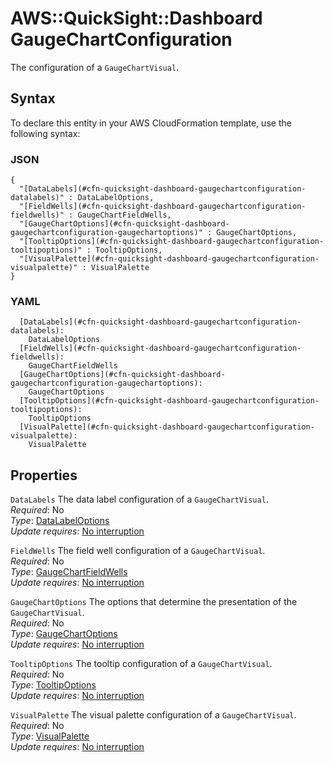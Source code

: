 # AWS::QuickSight::Dashboard GaugeChartConfiguration<a name="aws-properties-quicksight-dashboard-gaugechartconfiguration"></a>

The configuration of a `GaugeChartVisual`\.

## Syntax<a name="aws-properties-quicksight-dashboard-gaugechartconfiguration-syntax"></a>

To declare this entity in your AWS CloudFormation template, use the following syntax:

### JSON<a name="aws-properties-quicksight-dashboard-gaugechartconfiguration-syntax.json"></a>

```
{
  "[DataLabels](#cfn-quicksight-dashboard-gaugechartconfiguration-datalabels)" : DataLabelOptions,
  "[FieldWells](#cfn-quicksight-dashboard-gaugechartconfiguration-fieldwells)" : GaugeChartFieldWells,
  "[GaugeChartOptions](#cfn-quicksight-dashboard-gaugechartconfiguration-gaugechartoptions)" : GaugeChartOptions,
  "[TooltipOptions](#cfn-quicksight-dashboard-gaugechartconfiguration-tooltipoptions)" : TooltipOptions,
  "[VisualPalette](#cfn-quicksight-dashboard-gaugechartconfiguration-visualpalette)" : VisualPalette
}
```

### YAML<a name="aws-properties-quicksight-dashboard-gaugechartconfiguration-syntax.yaml"></a>

```
  [DataLabels](#cfn-quicksight-dashboard-gaugechartconfiguration-datalabels): 
    DataLabelOptions
  [FieldWells](#cfn-quicksight-dashboard-gaugechartconfiguration-fieldwells): 
    GaugeChartFieldWells
  [GaugeChartOptions](#cfn-quicksight-dashboard-gaugechartconfiguration-gaugechartoptions): 
    GaugeChartOptions
  [TooltipOptions](#cfn-quicksight-dashboard-gaugechartconfiguration-tooltipoptions): 
    TooltipOptions
  [VisualPalette](#cfn-quicksight-dashboard-gaugechartconfiguration-visualpalette): 
    VisualPalette
```

## Properties<a name="aws-properties-quicksight-dashboard-gaugechartconfiguration-properties"></a>

`DataLabels`  <a name="cfn-quicksight-dashboard-gaugechartconfiguration-datalabels"></a>
The data label configuration of a `GaugeChartVisual`\.  
*Required*: No  
*Type*: [DataLabelOptions](aws-properties-quicksight-dashboard-datalabeloptions.md)  
*Update requires*: [No interruption](https://docs.aws.amazon.com/AWSCloudFormation/latest/UserGuide/using-cfn-updating-stacks-update-behaviors.html#update-no-interrupt)

`FieldWells`  <a name="cfn-quicksight-dashboard-gaugechartconfiguration-fieldwells"></a>
The field well configuration of a `GaugeChartVisual`\.  
*Required*: No  
*Type*: [GaugeChartFieldWells](aws-properties-quicksight-dashboard-gaugechartfieldwells.md)  
*Update requires*: [No interruption](https://docs.aws.amazon.com/AWSCloudFormation/latest/UserGuide/using-cfn-updating-stacks-update-behaviors.html#update-no-interrupt)

`GaugeChartOptions`  <a name="cfn-quicksight-dashboard-gaugechartconfiguration-gaugechartoptions"></a>
The options that determine the presentation of the `GaugeChartVisual`\.  
*Required*: No  
*Type*: [GaugeChartOptions](aws-properties-quicksight-dashboard-gaugechartoptions.md)  
*Update requires*: [No interruption](https://docs.aws.amazon.com/AWSCloudFormation/latest/UserGuide/using-cfn-updating-stacks-update-behaviors.html#update-no-interrupt)

`TooltipOptions`  <a name="cfn-quicksight-dashboard-gaugechartconfiguration-tooltipoptions"></a>
The tooltip configuration of a `GaugeChartVisual`\.  
*Required*: No  
*Type*: [TooltipOptions](aws-properties-quicksight-dashboard-tooltipoptions.md)  
*Update requires*: [No interruption](https://docs.aws.amazon.com/AWSCloudFormation/latest/UserGuide/using-cfn-updating-stacks-update-behaviors.html#update-no-interrupt)

`VisualPalette`  <a name="cfn-quicksight-dashboard-gaugechartconfiguration-visualpalette"></a>
The visual palette configuration of a `GaugeChartVisual`\.  
*Required*: No  
*Type*: [VisualPalette](aws-properties-quicksight-dashboard-visualpalette.md)  
*Update requires*: [No interruption](https://docs.aws.amazon.com/AWSCloudFormation/latest/UserGuide/using-cfn-updating-stacks-update-behaviors.html#update-no-interrupt)
